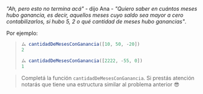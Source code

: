 _"Ah, pero esto no termina acá"_ - dijo Ana - _"Quiero saber en cuántos meses hubo ganancia, es decir, aquellos meses cuyo saldo sea mayor a cero contabilizarlos, si hubo 5, 2 o qué cantidad de meses hubo ganancias"_.

Por ejemplo:

> ```javascript
> ム cantidadDeMesesConGanancia([10, 50, -20])
> 2
>
> ム cantidadDeMesesConGanancia([2222, -55, 0])
> 1
> ```

> Completá la función `cantidadDeMesesConGanancia`. Si prestás atención notarás que tiene una estructura similar al problema anterior :sunglasses: